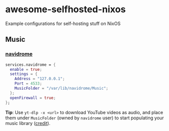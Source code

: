 # awesome-selfhosted-nixos
Example configurations for self-hosting stuff on NixOS

## Music

### [navidrome](https://www.navidrome.org/)

```nix
services.navidrome = {
  enable = true;
  settings = {
    Address = "127.0.0.1";
    Port = 4533;
    MusicFolder = "/var/lib/navidrome/Music";
  };
  openFirewall = true;
};
```

**Tip**: Use `yt-dlp -x <url>` to download YouTube videos as audio, and place them under `MusicFolder` (owned by `navidrome` user) to start populating your music library ([credit](https://x.com/sridca/status/1860154543247655267)).
